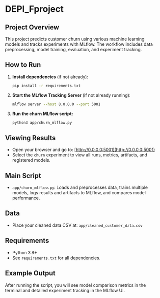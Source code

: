 # DEPI_Fproject

## Project Overview
This project predicts customer churn using various machine learning models and tracks experiments with MLflow. The workflow includes data preprocessing, model training, evaluation, and experiment tracking.

## How to Run
1. **Install dependencies** (if not already):
   ```bash
   pip install -r requirements.txt
   ```

2. **Start the MLflow Tracking Server** (if not already running):
   ```bash
   mlflow server --host 0.0.0.0 --port 5001
   ```

3. **Run the churn MLflow script:**
   ```bash
   python3 app/churn_mlflow.py
   ```

## Viewing Results
- Open your browser and go to: [http://0.0.0.0:5001](http://0.0.0.0:5001)
- Select the `churn` experiment to view all runs, metrics, artifacts, and registered models.

## Main Script
- `app/churn_mlflow.py`: Loads and preprocesses data, trains multiple models, logs results and artifacts to MLflow, and compares model performance.

## Data
- Place your cleaned data CSV at: `app/cleaned_customer_data.csv`

## Requirements
- Python 3.8+
- See `requirements.txt` for all dependencies.

## Example Output
After running the script, you will see model comparison metrics in the terminal and detailed experiment tracking in the MLflow UI.
